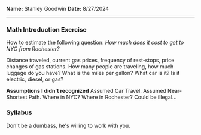 **Name:** Stanley Goodwin
**Date:** 8/27/2024

---
### Math Introduction Exercise
How to estimate the following question:
*How much does it cost to get to NYC from Rochester?*

Distance traveled, current gas prices, frequency of rest-stops, price changes of gas stations.
How many people are traveling, how much luggage do you have? What is the miles per gallon? What car is it? Is it electric, diesel, or gas?

**Assumptions I didn't recognized**
Assumed Car Travel.
Assumed Near-Shortest Path.
Where in NYC? Where in Rochester?
Could be illegal...

### Syllabus
Don't be a dumbass, he's willing to work with you.